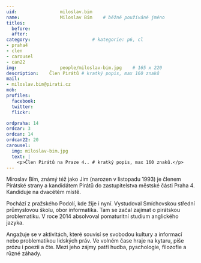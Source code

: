 ```yaml
---
uid:                miloslav.bim
name:               Miloslav Bím  	# běžně používáné jméno
titles:
  before:
  after:
category:                       # kategorie: p6, cl
- praha4
- clen
- carousel
- can22
img: 		        people/miloslav-bim.jpg    # 165 x 220
description:    Člen Pirátů # kratký popis, max 160 znaků
mail:
- miloslav.bim@pirati.cz
mob:			
profiles:
  facebook:
  twitter: 
  flickr: 

ordpraha: 14
ordcar: 3
ordcan: 14
ordcan22: 20
carousel:
  img: miloslav-bim.jpg
  text: |
    <p>Člen Pirátů na Praze 4.. # kratký popis, max 160 znaků.</p>
---
```

Miroslav Bím, známý též jako Jim (narozen v listopadu 1993) je členem Pirátské strany a kandidátem Pirátů do zastupitelstva městské části Praha 4. Kandiduje na dvacétém místě.

Pochází z pražského Podolí, kde žije i nyní. Vystudoval Smíchovskou střední průmyslovou školu, obor informatika. Tam se začal zajímat o pirátskou problematiku. V roce 2014 absolvoval pomaturitní studium anglického jazyka.

Angažuje se v aktivitách, které souvisí se svobodou kultury a informací nebo problematikou lidských práv. Ve volném čase hraje na kytaru, píše prózu i poezii a čte. Mezi jeho zájmy patří hudba, pyschologie, filozofie a různé záhady. 
